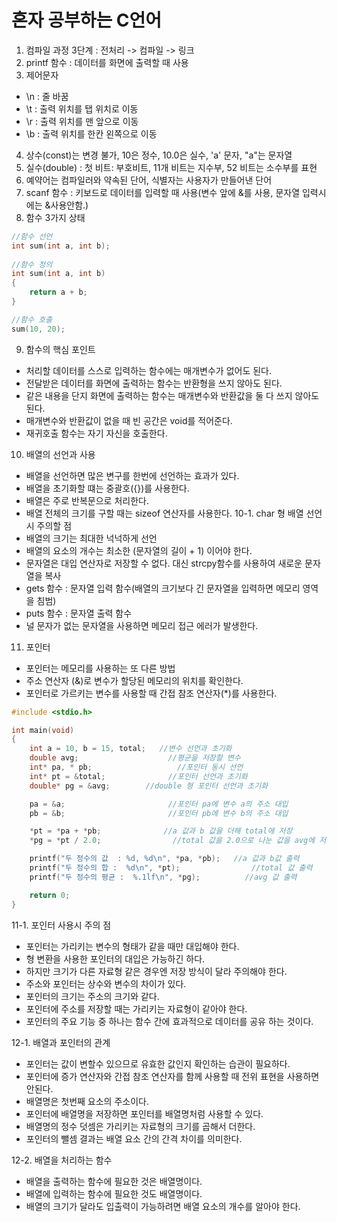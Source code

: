 # 혼자 공부하는 C언어  
1. 컴파일 과정 3단계 : 전처리 -> 컴파일 -> 링크
2. printf 함수 : 데이터를 화면에 출력할 때 사용
3. 제어문자 
- \n : 줄 바꿈
- \t  : 출력 위치를 탭 위치로 이동
- \r  : 출력 위치를 맨 앞으로 이동
- \b : 출력 위치를 한칸 왼쪽으로 이동
4. 상수(const)는 변경 불가, 10은 정수, 10.0은 실수, 'a' 문자, "a"는 문자열
5. 실수(double) : 첫 비트: 부호비트, 11개 비트는 지수부, 52 비트는 소수부를 표현
6. 예약어는 컴파일러와 약속된 단어, 식별자는 사용자가 만들어낸 단어
7. scanf 함수 : 키보드로 데이터를 입력할 때 사용(변수 앞에 &를 사용, 문자열 입력시에는 &사용안함.) 
8. 함수 3가지 상태
```c 
//함수 선언
int sum(int a, int b);
   
//함수 정의
int sum(int a, int b)
{
	return a + b;
}

//함수 호출
sum(10, 20);
```
9. 함수의 핵심 포인트
- 처리할 데이터를 스스로 입력하는 함수에는 매개변수가 없어도 된다.
- 전달받은 데이터를 화면에 출력하는 함수는 반환형을 쓰지 않아도 된다.
- 같은 내용을 단지 화면에 출력하는 함수는 매개변수와 반환값을 둘 다 쓰지 않아도 된다.
- 매개변수와 반환값이 없을 때 빈 공간은 void를 적어준다.
- 재귀호출 함수는 자기 자신을 호출한다.
10. 배열의 선언과 사용
- 배열을 선언하면 많은 변구를 한번에 선언하는 효과가 있다.
- 배열을 초기화할 떄는 중괄호({})를 사용한다.
- 배열은 주로 반복문으로 처리한다.
- 배열 전체의 크기를 구할 때는 sizeof 연산자를 사용한다.
10-1. char 형 배열 선언시 주의할 점
- 배열의 크기는 최대한 넉넉하게 선언
- 배열의 요소의 개수는 최소한 (문자열의 길이 + 1) 이어야 한다.
- 문자열은 대입 연산자로 저장할 수 없다. 대신 strcpy함수를 사용하여 새로운 문자열을 복사
- gets 함수 :  문자열 입력 함수(배열의 크기보다 긴 문자열을 입력하면 메모리 영역을 침범)
- puts 함수 : 문자열 출력 함수
- 널 문자가 없는 문자열을 사용하면 메모리 접근 에러가 발생한다.
11. 포인터
- 포인터는 메모리를 사용하는 또 다른 방법
- 주소 연산자 (&)로 변수가 할당된 메모리의 위치를 확인한다.
- 포인터로 가르키는 변수를 사용할 때 간접 참조 연산자(*)를 사용한다.
```c
#include <stdio.h>

int main(void)
{
	int a = 10, b = 15, total;   //변수 선언과 초기화
	double avg;                    //평균을 저장할 변수
	int* pa, * pb;                   //포인터 동시 선언
	int* pt = &total;              //포인터 선언과 초기화
	double* pg = &avg;        //double 형 포인터 선언과 초기화

	pa = &a;                       //포인터 pa에 변수 a의 주소 대입
	pb = &b;                       //포인터 pb에 변수 b의 주소 대입

	*pt = *pa + *pb;              //a 값과 b 값을 더해 total에 저장
	*pg = *pt / 2.0;                //total 값을 2.0으로 나눈 값을 avg에 저장

	printf("두 정수의 값  : %d, %d\n", *pa, *pb);   //a 값과 b값 출력
	printf("두 정수의 합 :  %d\n", *pt);                //total 값 출력
	printf("두 정수의 평균 :  %.1lf\n", *pg);          //avg 값 출력

	return 0;
}
```
11-1. 포인터 사용시 주의 점
- 포인터는 가리키는 변수의 형태가 같을 때만 대입해야 한다.
- 형 변환을 사용한 포인터의 대입은 가능하긴 하다. 
- 하지만 크기가 다른 자료형 같은 경우엔 저장 방식이 달라 주의해야 한다.  
- 주소와 포인터는 상수와 변수의 차이가 있다.
- 포인터의 크기는 주소의 크기와 같다.
- 포인터에 주소를 저장할 때는 가리키는 자료형이 같아야 한다.
- 포인터의 주요 기능 중 하나는 함수 간에 효과적으로 데이터를 공유 하는 것이다.  

12-1. 배열과 포인터의 관계
- 포인터는 값이 변할수 있으므로 유효한 값인지 확인하는 습관이 필요하다.
- 포인터에 증가 연산자와 간접  참조 연산자를 함께 사용할 때 전위 표현을 사용하면 안된다.
- 배열명은 첫번째 요소의 주소이다.
- 포인터에 배열명을 저장하면 포인터를 배열명처럼 사용할 수 있다.
- 배열명의 정수 덧셈은 가리키는 자료형의 크기를 곱해서 더한다.
- 포인터의 뺄셈 결과는 배열 요소 간의 간격 차이를 의미한다.  

12-2. 배열을 처리하는 함수
- 배열을 출력하는 함수에 필요한 것은 배열명이다.
- 배열에 입력하는 함수에 필요한 것도 배열명이다.
- 배열의 크기가 달라도 입출력이 가능하려면 배열 요소의 개수를 알아야 한다.